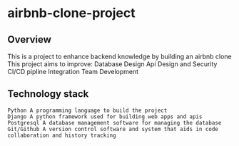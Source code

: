 # airbnb-clone-project
## Overview
This is a project to enhance backend knowledge by building an airbnb clone
This project aims to improve:
Database Design 
Api Design and Security 
CI/CD pipline Integration 
Team Development 

## Technology stack 
    Python A programming language to build the project
    Django A python framework used for building web apps and apis
    Postgresql A database management software for managing the database 
    Git/Github A version control software and system that aids in code collaboration and history tracking